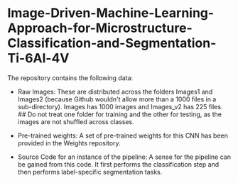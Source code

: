 # Image-Driven-Machine-Learning-Approach-for-Microstructure-Classification-and-Segmentation-Ti-6Al-4V

The repository contains the following data:

* Raw Images: These are distributed across the folders Images1 and Images2 (because Github wouldn't allow more than a 1000 files in a sub-directory). Images has 1000 images and Images_v2 has 225 files. ## Do not treat one folder for training and the other for testing, as the images are not shuffled across classes. 

* Pre-trained weights: A set of pre-trained weights for this CNN has been provided in the Weights repository. 

* Source Code for an instance of the pipeline: A sense for the pipeline can be gained from this code. It first performs the classification step and then performs label-specific segmentation tasks.
